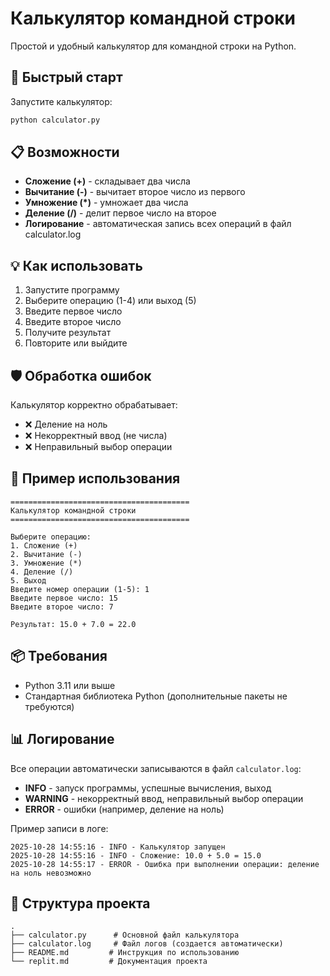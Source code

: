 # Калькулятор командной строки

Простой и удобный калькулятор для командной строки на Python.

## 🚀 Быстрый старт

Запустите калькулятор:
```bash
python calculator.py
```

## 📋 Возможности

- **Сложение (+)** - складывает два числа
- **Вычитание (-)** - вычитает второе число из первого
- **Умножение (*)** - умножает два числа
- **Деление (/)** - делит первое число на второе
- **Логирование** - автоматическая запись всех операций в файл calculator.log

## 💡 Как использовать

1. Запустите программу
2. Выберите операцию (1-4) или выход (5)
3. Введите первое число
4. Введите второе число
5. Получите результат
6. Повторите или выйдите

## 🛡️ Обработка ошибок

Калькулятор корректно обрабатывает:
- ❌ Деление на ноль
- ❌ Некорректный ввод (не числа)
- ❌ Неправильный выбор операции

## 📝 Пример использования

```
========================================
Калькулятор командной строки
========================================

Выберите операцию:
1. Сложение (+)
2. Вычитание (-)
3. Умножение (*)
4. Деление (/)
5. Выход
Введите номер операции (1-5): 1
Введите первое число: 15
Введите второе число: 7

Результат: 15.0 + 7.0 = 22.0
```

## 📦 Требования

- Python 3.11 или выше
- Стандартная библиотека Python (дополнительные пакеты не требуются)

## 📊 Логирование

Все операции автоматически записываются в файл `calculator.log`:

- **INFO** - запуск программы, успешные вычисления, выход
- **WARNING** - некорректный ввод, неправильный выбор операции
- **ERROR** - ошибки (например, деление на ноль)

Пример записи в логе:
```
2025-10-28 14:55:16 - INFO - Калькулятор запущен
2025-10-28 14:55:16 - INFO - Сложение: 10.0 + 5.0 = 15.0
2025-10-28 14:55:17 - ERROR - Ошибка при выполнении операции: деление на ноль невозможно
```

## 🎯 Структура проекта

```
.
├── calculator.py      # Основной файл калькулятора
├── calculator.log     # Файл логов (создается автоматически)
├── README.md         # Инструкция по использованию
└── replit.md         # Документация проекта
```
